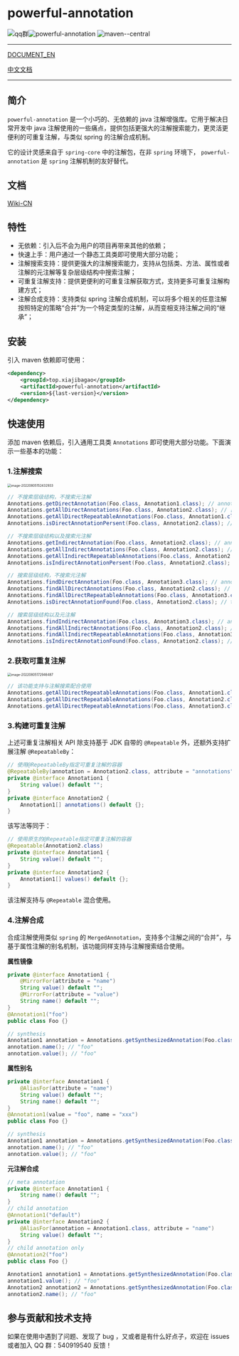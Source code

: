 # powerful-annotation

![qq群](https://img.shields.io/badge/qq%E7%BE%A4-540919540-yellowgreen)![powerful-annotation](https://img.shields.io/github/license/Createsequence/crane) ![maven--central](https://img.shields.io/badge/maven--central-0.0.1-green)

------

[DOCUMENT_EN](README-EN.md)

[中文文档](README.md)

------

## 简介

`powerful-annotation` 是一个小巧的、无依赖的 java 注解增强库。它用于解决日常开发中 java 注解使用的一些痛点，提供包括更强大的注解搜索能力，更灵活更便利的可重复注解，与类似 spring 的注解合成机制。

它的设计灵感来自于 `spring-core` 中的注解包，在非 `spring` 环境下， `powerful-annotation` 是 `spring` 注解机制的友好替代。

## 文档

[Wiki-CN](https://gitee.com/CreateSequence/powerful-annotation/wikis/pages)

## 特性

- 无依赖：引入后不会为用户的项目再带来其他的依赖；
- 快速上手：用户通过一个静态工具类即可使用大部分功能；
- 注解搜索支持：提供更强大的注解搜索能力，支持从包括类、方法、属性或者注解的元注解等复杂层级结构中搜索注解；
- 可重复注解支持：提供更便利的可重复注解获取方式，支持更多可重复注解构建方式；
- 注解合成支持：支持类似 spring 注解合成机制，可以将多个相关的任意注解按照特定的策略“合并”为一个特定类型的注解，从而变相支持注解之间的“继承”；

## 安装

引入 maven 依赖即可使用：

~~~xml
<dependency>
    <groupId>top.xiajibagao</groupId>
    <artifactId>powerful-annotation</artifactId>
    <version>${last-version}</version>
</dependency>
~~~

## 快速使用

添加 maven 依赖后，引入通用工具类 `Annotations` 即可使用大部分功能。下面演示一些基本的功能：

### 1.注解搜索

<img src="https://img.xiajibagao.top/image-20220805152432933.png" alt="image-20220805152432933" style="zoom:50%;" />

~~~java
// 不搜索层级结构，不搜索元注解
Annotations.getDirectAnnotation(Foo.class, Annotation1.class); // annotation1
Annotations.getAllDirectAnnotations(Foo.class, Annotation2.class); // []
Annotations.getAllDirectRepeatableAnnotations(Foo.class, Annotation1.class); // [annotation1]
Annotations.isDirectAnnotationPersent(Foo.class, Annotation2.class); // false

// 不搜索层级结构以及搜索元注解
Annotations.getIndirectAnnotation(Foo.class, Annotation2.class); // annotation2
Annotations.getAllIndirectAnnotations(Foo.class, Annotation2.class); // [annotation2]
Annotations.getAllIndirectRepeatableAnnotations(Foo.class, Annotation2.class); // [annotation2]
Annotations.isIndirectAnnotationPersent(Foo.class, Annotation2.class); // true

// 搜索层级结构，不搜索元注解
Annotations.findDirectAnnotation(Foo.class, Annotation3.class); // annotation3
Annotations.findAllDirectAnnotations(Foo.class, Annotation2.class); // [annotation2]
Annotations.findAllDirectRepeatableAnnotations(Foo.class, Annotation3.class); // [annotation3]
Annotations.isDirectAnnotationFound(Foo.class, Annotation2.class); // true

// 搜索层级结构以及元注解
Annotations.findIndirectAnnotation(Foo.class, Annotation3.class); // annotation3
Annotations.findAllIndirectAnnotations(Foo.class, Annotation2.class); // [annotation2, annotation2, annotation2]
Annotations.findAllIndirectRepeatableAnnotations(Foo.class, Annotation3.class); // [annotation3]
Annotations.isIndirectAnnotationFound(Foo.class, Annotation2.class); // true
~~~

### 2.获取可重复注解

<img src="https://img.xiajibagao.top/image-20220805172946487.png" alt="image-20220805172946487" style="zoom: 50%;" />

~~~java
// 该功能支持与注解搜索配合使用
Annotations.getAllDirectRepeatableAnnotations(Foo.class, Annotation1.class); // annotation1 * 7
Annotations.getAllDirectRepeatableAnnotations(Foo.class, Annotation2.class); // annotation2 * 3
Annotations.getAllDirectRepeatableAnnotations(Foo.class, Annotation3.class); // annotation1 * 1
~~~

### 3.构建可重复注解

上述可重复注解相关 API 除支持基于 JDK 自带的 `@Repeatable` 外，还额外支持扩展注解 `@RepeatableBy`：

~~~java
// 使用@RepeatableBy指定可重复注解的容器
@RepeatableBy(annotation = Annotation2.class, attribute = "annotations")
private @interface Annotation1 {
    String value() default "";
}
private @interface Annotation2 {
    Annotation1[] annotations() default {};
}
~~~

该写法等同于：

~~~java
// 使用原生的@Repeatable指定可重复注解的容器
@Repeatable(Annotation2.class)
private @interface Annotation1 {
    String value() default "";
}
private @interface Annotation2 {
    Annotation1[] values() default {};
}
~~~

该注解支持与 `@Repeatable` 混合使用。

### 4.注解合成

合成注解使用类似 `spring` 的 `MergedAnnotation`，支持多个注解之间的“合并”，与基于属性注解的别名机制，该功能同样支持与注解搜索结合使用。

**属性镜像**

~~~java
private @interface Annotation1 {
    @MirrorFor(attribute = "name")
    String value() default "";
    @MirrorFor(attribute = "value")
    String name() default "";
}
@Annotation1("foo")
public class Foo {}

// synthesis
Annotation1 annotation = Annotations.getSynthesizedAnnotation(Foo.class, Annotation1.class);
annotation.name(); // "foo"
annotation.value(); // "foo"
~~~

**属性别名**

~~~java
private @interface Annotation1 {
    @AliasFor(attribute = "name")
    String value() default "";
    String name() default "";
}
@Annotation1(value = "foo", name = "xxx")
public class Foo {}

// synthesis
Annotation1 annotation = Annotations.getSynthesizedAnnotation(Foo.class, Annotation1.class);
annotation.name(); // "foo"
annotation.value(); // "foo"
~~~

**元注解合成**

~~~java
// meta annotation
private @interface Annotation1 {
    String name() default "";
}
// child annotation
@Annotation1("default")
private @interface Annotation2 {
    @AliasFor(annotation = Annotation1.class, attribute = "name")
    String value() default "";
}
// child annotation only
@Annotation2("foo")
public class Foo {}

Annotation1 annotation1 = Annotations.getSynthesizedAnnotation(Foo.class, Annotation1.class);
annotation1.value(); // "foo"
Annotation2 annotation2 = Annotations.getSynthesizedAnnotation(Foo.class, Annotation2.class);
annotation2.name(); // "foo"
~~~

##  参与贡献和技术支持

如果在使用中遇到了问题、发现了 bug ，又或者是有什么好点子，欢迎在 issues 或者加入 QQ 群：540919540 反馈！
